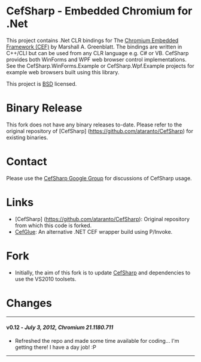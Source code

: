 # CefSharp - Embedded Chromium for .Net

This project contains .Net CLR bindings for The [Chromium Embedded Framework (CEF)](http://code.google.com/p/chromiumembedded/ "Google Code") by Marshall A. Greenblatt. The bindings are written in C++/CLI but can be used from any CLR language e.g. C# or VB. CefSharp provides both WinForms and WPF web browser control implementations. See the CefSharp.WinForms.Example or CefSharp.Wpf.Example projects for example web browsers built using this library.

This project is [BSD](http://www.opensource.org/licenses/bsd-license.php "BSD License") licensed.

# Binary Release

This fork does not have any binary releases to-date. Please refer to the original repository of [CefSharp] (https://github.com/ataranto/CefSharp) for existing binaries.

# Contact

Please use the [CefSharp Google Group](https://groups.google.com/forum/#!forum/cefsharp) for discussions of CefSharp usage.

# Links

- [CefSharp] (https://github.com/ataranto/CefSharp): Original repository from which this code is forked.
- [CefGlue](https://bitbucket.org/fddima/cefglue/wiki/Home): An alternative .NET CEF wrapper build using P/Invoke.

# Fork

- Initially, the aim of this fork is to update [CefSharp](https://github.com/carloslozano/CefSharp) and dependencies to use the VS2010 toolsets.

# Changes
---------------------------------------
#### v0.12 - *July 3, 2012, Chromium 21.1180.711*
- Refreshed the repo and made some time available for coding... I'm getting there! I have a day job! :P

---------------------------------------